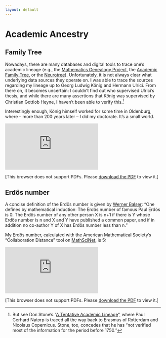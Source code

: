 ```yaml
---
layout: default
---
```


# Academic Ancestry

## Family Tree

Nowadays, there are many databases and digital tools to trace one’s academic lineage (e.g., the [Mathematics Genealogy Project](https://www.genealogy.math.ndsu.nodak.edu/), the [Academic Family Tree](https://academictree.org/), or the [Neurotree](https://neurotree.org/neurotree/)). Unfortunately, it is not always clear what underlying data sources they operate on. I was able to trace the sources regarding my lineage up to Georg Ludwig König and Hermann Ulrici. From there on, it becomes uncertain: I couldn’t find out who supervised Ulrici’s thesis, and while there are many assertions that König was supervised by Christian Gottlob Heyne, I haven’t been able to verify this.[^1]

Interestingly enough, König himself worked for some time in Oldenburg, where – more than 200 years later – I did my doctorate. It’s a small world.

<object data="https://alephmembeth.github.io/files/tree.pdf" type="application/pdf" width="1000px" height="500px">
   <embed src="https://alephmembeth.github.io/files/tree.pdf">
      <p>[This browser does not support PDFs. Please <a href="https://alephmembeth.github.io/files/tree.pdf">download the PDF</a> to view it.]</p>
   </embed>
</object>

## Erdős number

A concise definition of the Erdős number is given by [Werner Balser](https://www.uni-ulm.de/en/mawi/iaa/members/ehemalige/prof-dr-werner-balser/my-erdoes-number/): “One defines by mathematical induction: The Erdös number of famous Paul Erdös is 0. The Erdös number of any other person X is n+1 if there is Y whose Erdös number is n and X and Y have published a common paper, and if in addition no co-author Y of X has Erdös number less than n.”

My Erdős number, calculated with the American Mathematical Society’s “Collaboration Distance” tool on [MathSciNet](https://mathscinet.ams.org/mathscinet/freetools/collab-dist), is 5:

<object data="https://alephmembeth.github.io/files/erdoes.pdf" type="application/pdf" width="1000px" height="500px">
   <embed src="https://alephmembeth.github.io/files/erdoes.pdf">
      <p>[This browser does not support PDFs. Please <a href="https://alephmembeth.github.io/files/erdoes.pdf">download the PDF</a> to view it.]</p>
   </embed>
</object>

[^1]: But see Don Stone’s “[A Tentative Academic Lineage](https://donstonetech.com/Charts/AcademicGenealogy/StoneAcademicGenealogy.htm)”, where Paul Gerhard Natorp is traced all the way back to Erasmus of Rotterdam and Nicolaus Copernicus. Stone, too, concedes that he has “not verified most of the information for the period before 1750.”
